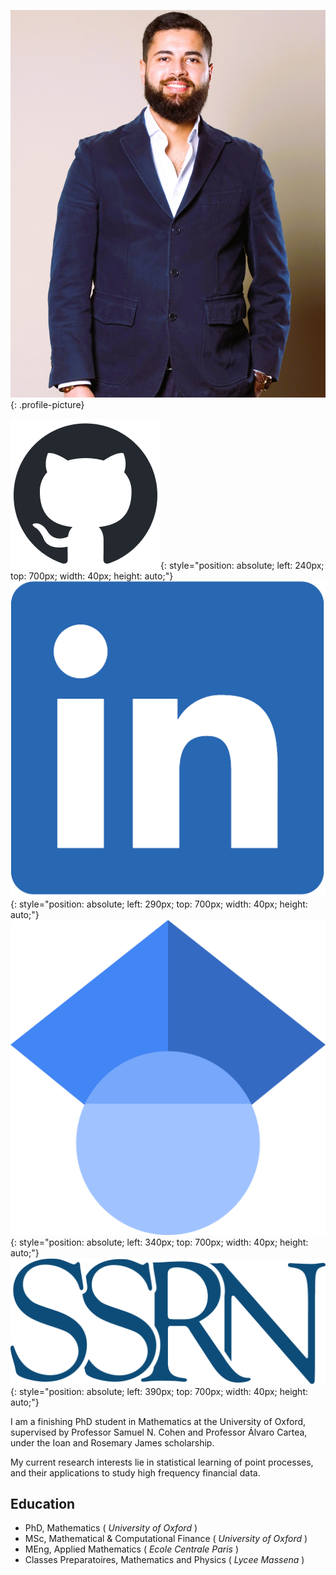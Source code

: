 ![Profile Picture](assets/img/saad_labyad_profile.jpg){: .profile-picture}

[![GitHub Picture](assets/img/github-mark.png)](https://github.com/saadlabyad){: style="position: absolute; left: 240px; top: 700px; width: 40px; height: auto;"}
[![LinkedIn Picture](assets/img/LI-In-Bug.png)](https://www.linkedin.com/in/saad-labyad){: style="position: absolute; left: 290px; top: 700px; width: 40px; height: auto;"}
[![Google Scholar Picture](assets/img/Google_Scholar_logo.svg)](https://scholar.google.com/citations?user=ZNYWDV8AAAAJ&hl=en){: style="position: absolute; left: 340px; top: 700px; width: 40px; height: auto;"}
[![SSRN Picture](assets/img/SSRN_Logo.svg)](https://papers.ssrn.com/sol3/cf_dev/AbsByAuth.cfm?per_id=4926157){: style="position: absolute; left: 390px; top: 700px; width: 40px; height: auto;"}

I am a finishing PhD student in Mathematics at the University of Oxford, supervised by Professor Samuel N. Cohen and Professor Álvaro Cartea, under the Ioan and Rosemary James scholarship.

My current research interests lie in statistical learning of point processes, and their applications to study high frequency financial data.

## Education
- PhD, Mathematics ( _University of Oxford_ )
- MSc, Mathematical & Computational Finance ( _University of Oxford_ )
- MEng, Applied Mathematics ( _Ecole Centrale Paris_ )
- Classes Preparatoires, Mathematics and Physics ( _Lycee Massena_ )
